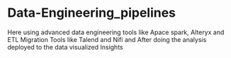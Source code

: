 # Data-Engineering_pipelines
Here using advanced data engineering tools like Apace spark, Alteryx and ETL Migration Tools like Talend and Nifi and After doing the analysis deployed to the data visualized Insights
